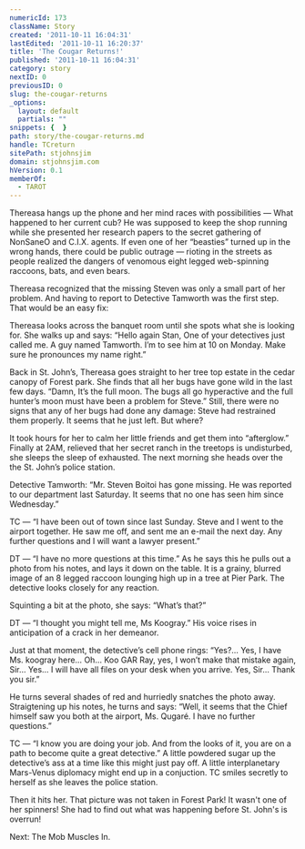 ```yaml
---
numericId: 173
className: Story
created: '2011-10-11 16:04:31'
lastEdited: '2011-10-11 16:20:37'
title: 'The Cougar Returns!'
published: '2011-10-11 16:04:31'
category: story
nextID: 0
previousID: 0
slug: the-cougar-returns
_options:
  layout: default
  partials: ""
snippets: {  }
path: story/the-cougar-returns.md
handle: TCreturn
sitePath: stjohnsjim
domain: stjohnsjim.com
hVersion: 0.1
memberOf:
  - TAROT
---
```

Thereasa hangs up the phone and her mind races with possibilities — What happened to her current cub? He was supposed to keep the shop running while she presented her research papers to the secret gathering of NonSaneO and C.I.X. agents. If even one of her “beasties” turned up in the wrong hands, there could be public outrage — rioting in the streets as people realized the dangers of venomous eight legged web-spinning raccoons, bats, and even bears.

Thereasa recognized that the missing Steven was only a small part of her problem. And having to report to Detective Tamworth was the first step. That would be an easy fix:

Thereasa looks across the banquet room until she spots what she is looking for. She walks up and says: “Hello again Stan, One of your detectives just called me. A guy named Tamworth. I’m to see him at 10 on Monday. Make sure he pronounces my name right.”

Back in St. John’s, Thereasa goes straight to her tree top estate in the cedar canopy of Forest park. She finds that all her bugs have gone wild in the last few days. “Damn, It’s the full moon. The bugs all go hyperactive and the full hunter’s moon must have been a problem for Steve.” Still, there were no signs that any of her bugs had done any damage: Steve had restrained them properly. It seems that he just left. But where?

It took hours for her to calm her little friends and get them into “afterglow.” Finally at 2AM, relieved that her secret ranch in the treetops is undisturbed, she sleeps the sleep of exhausted. The next morning she heads over the the St. John’s police station.

Detective Tamworth: “Mr. Steven Boitoi has gone missing. He was reported to our department last Saturday. It seems that no one has seen him since Wednesday.”

TC — “I have been out of town since last Sunday. Steve and I went to the airport together. He saw me off, and sent me an e-mail the next day. Any further questions and I will want a lawyer present.”

DT — “I have no more questions at this time.” As he says this he pulls out a photo from his notes, and lays it down on the table. It is a grainy, blurred image of an 8 legged raccoon lounging high up in a tree at Pier Park. The detective looks closely for any reaction.

Squinting a bit at the photo, she says: “What’s that?”

DT — “I thought you might tell me, Ms Koogray.” His voice rises in anticipation of a crack in her demeanor.

Just at that moment, the detective’s cell phone rings: “Yes?… Yes, I have Ms. koogray here… Oh… Koo GAR Ray, yes, I won’t make that mistake again, Sir… Yes… I will have all files on your desk when you arrive. Yes, Sir... Thank you sir.”

He turns several shades of red and hurriedly snatches the photo away. Straigtening up his notes, he turns and says: “Well, it seems that the Chief himself saw you both at the airport, Ms. Qugaré. I have no further questions.”

TC — “I know you are doing your job. And from the looks of it, you are on a path to become quite a great detective.” A little powdered sugar up the detective’s ass at a time like this might just pay off. A little interplanetary Mars-Venus diplomacy might end up in a conjuction. TC smiles secretly to herself as she leaves the police station.

Then it hits her. That picture was not taken in Forest Park! It wasn't one of her spinners! She had to find out what was happening before St. John's is overrun!

Next: The Mob Muscles In.


